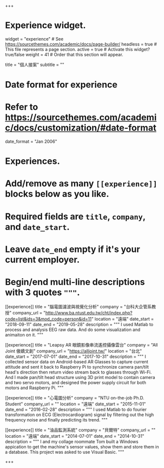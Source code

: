 +++
# Experience widget.
widget = "experience"  # See https://sourcethemes.com/academic/docs/page-builder/
headless = true  # This file represents a page section.
active = true  # Activate this widget? true/false
weight = 41  # Order that this section will appear.

title = "個人接案"
subtitle = ""

# Date format for experience
#   Refer to https://sourcethemes.com/academic/docs/customization/#date-format
date_format = "Jan 2006"

# Experiences.
#   Add/remove as many `[[experience]]` blocks below as you like.
#   Required fields are `title`, `company`, and `date_start`.
#   Leave `date_end` empty if it's your current employer.
#   Begin/end multi-line descriptions with 3 quotes `"""`.
[[experience]]
  title = "腦電圖濾波與視覺化分析"
  company = "台科大企管系教授"
  company_url = "http://www.ba.ntust.edu.tw/cht/index.php?code=list&ids=3&mod_code=person&id=11"
  location = "遠端"
  date_start = "2018-09-11"
  date_end = "2019-05-28"
  description = """
  I used Matlab to process and analysis EEG raw data. And do some visualization and animaiton on it.
  """

[[experience]]
  title = "Leapsy AR 眼鏡影像串流遙控攝像雲台"
  company = "All Joint 傲嬌文創"
  company_url = "https://alljoint.tw/"
  location = "台北"
  date_start = "2017-07-01"
  date_end = "2017-10-31"
  description = """
  I collected sensor data on Android-based AR Glasses to capture current attitude and sent it back to Raspberry Pi to synchronize camera pan/tilt head's direction then return video stream back to glasses through Wi-Fi. And I made pan/tilt head structure using 3D print model to contain camera and two servo motors, and designed the power supply circuit for both motors and Raspberry Pi.
  """

[[experience]]
  title = "心電圖分析"
  company = "NTU on-the-job Ph.D. Student"
  company_url = ""
  location = "遠端"
  date_start = "2015-11-01"
  date_end = "2016-02-28"
  description = """
  I used Matlab to do fourier transformation on ECG (Electrocardiogram) signal by filtering out the high frequency noise and finally predicting its trend.
  """

[[experience]]
  title = "油品監測系統"
  company = "貝爾特"
  company_url = ""
  location = "遠端"
  date_start = "2014-07-01"
  date_end = "2014-10-31"
  description = """
  I and my collage roommate Tom built a Windows appication to get the machine's sensor values, show them and store them in a database. This project was asked to use Visual Basic.
  """

+++
